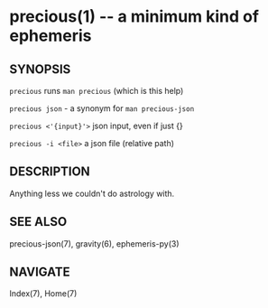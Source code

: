 precious(1) -- a minimum kind of ephemeris
==========================================

## SYNOPSIS

`precious` runs `man precious` (which is this help)

`precious json` - a synonym for `man precious-json`

`precious <'{input}'>` json input, even if just {}

`precious -i <file>` a json file (relative path)


## DESCRIPTION

Anything less we couldn't do astrology with.

## SEE ALSO

precious-json(7), gravity(6), ephemeris-py(3)

## NAVIGATE

Index(7), Home(7)
